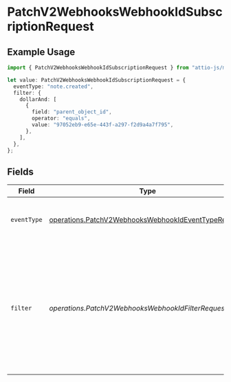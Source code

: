 # PatchV2WebhooksWebhookIdSubscriptionRequest

## Example Usage

```typescript
import { PatchV2WebhooksWebhookIdSubscriptionRequest } from "attio-js/models/operations/patchv2webhookswebhookid.js";

let value: PatchV2WebhooksWebhookIdSubscriptionRequest = {
  eventType: "note.created",
  filter: {
    dollarAnd: [
      {
        field: "parent_object_id",
        operator: "equals",
        value: "97052eb9-e65e-443f-a297-f2d9a4a7f795",
      },
    ],
  },
};
```

## Fields

| Field                                                                                                                      | Type                                                                                                                       | Required                                                                                                                   | Description                                                                                                                | Example                                                                                                                    |
| -------------------------------------------------------------------------------------------------------------------------- | -------------------------------------------------------------------------------------------------------------------------- | -------------------------------------------------------------------------------------------------------------------------- | -------------------------------------------------------------------------------------------------------------------------- | -------------------------------------------------------------------------------------------------------------------------- |
| `eventType`                                                                                                                | [operations.PatchV2WebhooksWebhookIdEventTypeRequest](../../models/operations/patchv2webhookswebhookideventtyperequest.md) | :heavy_check_mark:                                                                                                         | Type of event the webhook is subscribed to.                                                                                | note.created                                                                                                               |
| `filter`                                                                                                                   | *operations.PatchV2WebhooksWebhookIdFilterRequestUnion*                                                                    | :heavy_check_mark:                                                                                                         | Filters to determine whether the webhook event should be sent. If null, the filter always passes.                          | {<br/>"$and": [<br/>{<br/>"field": "parent_object_id",<br/>"operator": "equals",<br/>"value": "97052eb9-e65e-443f-a297-f2d9a4a7f795"<br/>}<br/>]<br/>} |